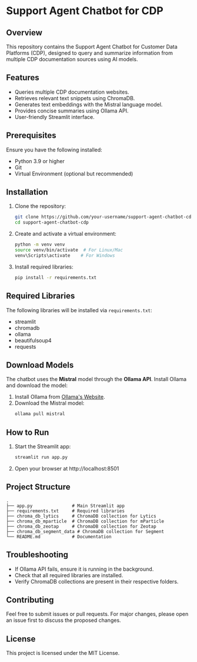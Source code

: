 # Support Agent Chatbot for CDP

## Overview
This repository contains the Support Agent Chatbot for Customer Data Platforms (CDP), designed to query and summarize information from multiple CDP documentation sources using AI models.

## Features
- Queries multiple CDP documentation websites.
- Retrieves relevant text snippets using ChromaDB.
- Generates text embeddings with the Mistral language model.
- Provides concise summaries using Ollama API.
- User-friendly Streamlit interface.

## Prerequisites
Ensure you have the following installed:
- Python 3.9 or higher
- Git
- Virtual Environment (optional but recommended)

## Installation
1. Clone the repository:
   ```bash
   git clone https://github.com/your-username/support-agent-chatbot-cdp.git
   cd support-agent-chatbot-cdp
   ```

2. Create and activate a virtual environment:
   ```bash
   python -m venv venv
   source venv/bin/activate  # For Linux/Mac
   venv\Scripts\activate    # For Windows
   ```

3. Install required libraries:
   ```bash
   pip install -r requirements.txt
   ```

## Required Libraries
The following libraries will be installed via `requirements.txt`:
- streamlit
- chromadb
- ollama
- beautifulsoup4
- requests

## Download Models
The chatbot uses the **Mistral** model through the **Ollama API**. Install Ollama and download the model:
1. Install Ollama from [Ollama's Website](https://ollama.ai/download).
2. Download the Mistral model:
   ```bash
   ollama pull mistral
   ```

## How to Run
1. Start the Streamlit app:
   ```bash
   streamlit run app.py
   ```

2. Open your browser at http://localhost:8501

## Project Structure
```
.
├── app.py               # Main Streamlit app
├── requirements.txt     # Required libraries
├── chroma_db_lytics     # ChromaDB collection for Lytics
├── chroma_db_mparticle  # ChromaDB collection for mParticle
├── chroma_db_zeotap     # ChromaDB collection for Zeotap
├── chroma_db_segment_data # ChromaDB collection for Segment
└── README.md            # Documentation
```

## Troubleshooting
- If Ollama API fails, ensure it is running in the background.
- Check that all required libraries are installed.
- Verify ChromaDB collections are present in their respective folders.

## Contributing
Feel free to submit issues or pull requests. For major changes, please open an issue first to discuss the proposed changes.

## License
This project is licensed under the MIT License.


